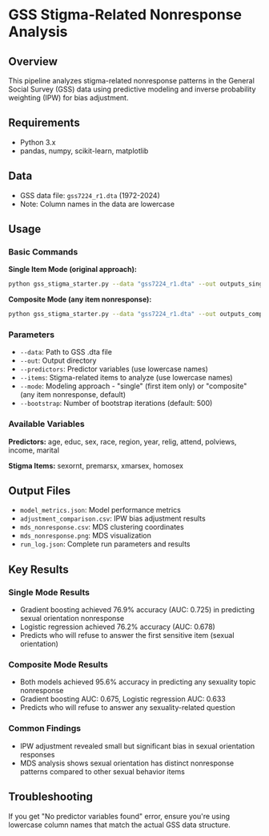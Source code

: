 # GSS Stigma-Related Nonresponse Analysis

## Overview
This pipeline analyzes stigma-related nonresponse patterns in the General Social Survey (GSS) data using predictive modeling and inverse probability weighting (IPW) for bias adjustment.

## Requirements
- Python 3.x
- pandas, numpy, scikit-learn, matplotlib

## Data
- GSS data file: `gss7224_r1.dta` (1972-2024)
- Note: Column names in the data are lowercase

## Usage

### Basic Commands

**Single Item Mode (original approach):**
```bash
python gss_stigma_starter.py --data "gss7224_r1.dta" --out outputs_single --predictors age educ sex race region year relig attend polviews income marital --items sexornt premarsx xmarsex homosex --mode single
```

**Composite Mode (any item nonresponse):**
```bash
python gss_stigma_starter.py --data "gss7224_r1.dta" --out outputs_composite --predictors age educ sex race region year relig attend polviews income marital --items sexornt premarsx xmarsex homosex --mode composite
```

### Parameters
- `--data`: Path to GSS .dta file
- `--out`: Output directory
- `--predictors`: Predictor variables (use lowercase names)
- `--items`: Stigma-related items to analyze (use lowercase names)
- `--mode`: Modeling approach - "single" (first item only) or "composite" (any item nonresponse, default)
- `--bootstrap`: Number of bootstrap iterations (default: 500)

### Available Variables
**Predictors:** age, educ, sex, race, region, year, relig, attend, polviews, income, marital

**Stigma Items:** sexornt, premarsx, xmarsex, homosex

## Output Files
- `model_metrics.json`: Model performance metrics
- `adjustment_comparison.csv`: IPW bias adjustment results
- `mds_nonresponse.csv`: MDS clustering coordinates
- `mds_nonresponse.png`: MDS visualization
- `run_log.json`: Complete run parameters and results

## Key Results

### Single Mode Results
- Gradient boosting achieved 76.9% accuracy (AUC: 0.725) in predicting sexual orientation nonresponse
- Logistic regression achieved 76.2% accuracy (AUC: 0.678)
- Predicts who will refuse to answer the first sensitive item (sexual orientation)

### Composite Mode Results  
- Both models achieved 95.6% accuracy in predicting any sexuality topic nonresponse
- Gradient boosting AUC: 0.675, Logistic regression AUC: 0.633
- Predicts who will refuse to answer any sexuality-related question

### Common Findings
- IPW adjustment revealed small but significant bias in sexual orientation responses
- MDS analysis shows sexual orientation has distinct nonresponse patterns compared to other sexual behavior items

## Troubleshooting
If you get "No predictor variables found" error, ensure you're using lowercase column names that match the actual GSS data structure.